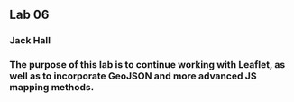## Lab 06
### Jack Hall
### The purpose of this lab is to continue working with Leaflet, as well as to incorporate GeoJSON and more advanced JS mapping methods.